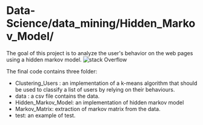 # Data-Science/data_mining/Hidden_Markov_Model/

The goal of this project  is to analyze the user's behavior on the web pages  using a hidden markov model. 
![stack Overflow](https://github.com/Anisou20/Segmentation_Images_Deep_Learning/blob/master/examples/good_exemple_sac_main.png)


The final code  contains three folder:

*  Clustering_Users : an implementation of a k-means algorithm that should be used to classify a list of users by relying on their behaviours.
*  data : a csv file contains the data. 
*  Hidden_Markov_Model: an implementation of hidden markov model 
*  Markov_Matrix: extraction of markov matrix from the data. 
*  test: an example of test.
